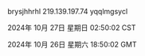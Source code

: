 brysjhhrhl 219.139.197.74 yqqlmgsycl

2024年 10月 27日 星期日 02:50:02 CST

2024年 10月 26日 星期六 18:50:02 GMT
